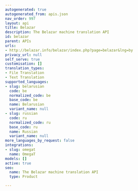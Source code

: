```yaml
---
autogenerated: true
autogenerated_from: apis.json
nav_order: 997
layout: api
title: Belazar
description: The Belazar machine translation API
id: belazar
parent: APIs
urls:
- http://belazar.info/belazar/index.php?page=belazar&lng=by
privacy_url: null
self_serve: true
customisation: []
translation_types:
- File Translation
- Text Translation
supported_languages:
- slug: belarusian
  code: be
  normalized_code: be
  base_code: be
  name: Belarusian
  variant_name: null
- slug: russian
  code: ru
  normalized_code: ru
  base_code: ru
  name: Russian
  variant_name: null
more_languages_by_request: false
integrations:
- slug: omegat
  name: OmegaT
models: []
active: true
seo:
  name: The Belazar machine translation API
  type: Product

---
```


